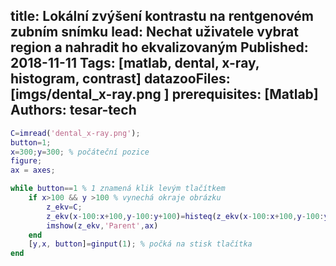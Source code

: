 title: Lokální zvýšení kontrastu na rentgenovém zubním snímku
lead: Nechat uživatele vybrat region a nahradit ho ekvalizovaným
Published: 2018-11-11
Tags: [matlab, dental, x-ray, histogram, contrast]
datazooFiles: [imgs/dental_x-ray.png ]
prerequisites: [Matlab]
Authors: tesar-tech
---

``` matlab
C=imread('dental_x-ray.png');
button=1; 
x=300;y=300; % počáteční pozice
figure;
ax = axes; 

while button==1 % 1 znamená klik levým tlačítkem
    if x>100 && y >100 % vynechá okraje obrázku
        z_ekv=C;
        z_ekv(x-100:x+100,y-100:y+100)=histeq(z_ekv(x-100:x+100,y-100:y+100));
        imshow(z_ekv,'Parent',ax)
    end
    [y,x, button]=ginput(1); % počká na stisk tlačítka
end
```
